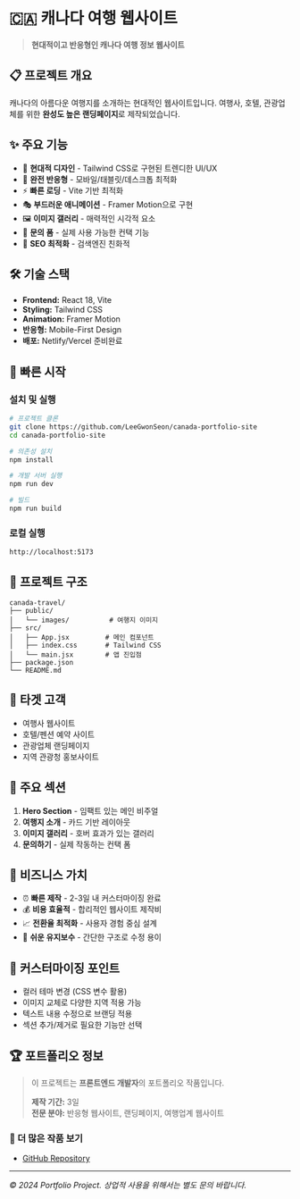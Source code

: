 # 🇨🇦 캐나다 여행 웹사이트

> **현대적이고 반응형인 캐나다 여행 정보 웹사이트**

## 📋 프로젝트 개요

캐나다의 아름다운 여행지를 소개하는 현대적인 웹사이트입니다. 
여행사, 호텔, 관광업체를 위한 **완성도 높은 랜딩페이지**로 제작되었습니다.

## ✨ 주요 기능

- 🎨 **현대적 디자인** - Tailwind CSS로 구현된 트렌디한 UI/UX
- 📱 **완전 반응형** - 모바일/태블릿/데스크톱 최적화
- ⚡ **빠른 로딩** - Vite 기반 최적화
- 🎭 **부드러운 애니메이션** - Framer Motion으로 구현
- 🖼️ **이미지 갤러리** - 매력적인 시각적 요소
- 📝 **문의 폼** - 실제 사용 가능한 컨택 기능
- 🎯 **SEO 최적화** - 검색엔진 친화적

## 🛠️ 기술 스택

- **Frontend:** React 18, Vite
- **Styling:** Tailwind CSS
- **Animation:** Framer Motion
- **반응형:** Mobile-First Design
- **배포:** Netlify/Vercel 준비완료

## 🚀 빠른 시작

### 설치 및 실행
```bash
# 프로젝트 클론
git clone https://github.com/LeeGwonSeon/canada-portfolio-site
cd canada-portfolio-site

# 의존성 설치
npm install

# 개발 서버 실행
npm run dev

# 빌드
npm run build
```

### 로컬 실행
```
http://localhost:5173
```

## 📁 프로젝트 구조

```
canada-travel/
├── public/
│   └── images/          # 여행지 이미지
├── src/
│   ├── App.jsx         # 메인 컴포넌트
│   ├── index.css       # Tailwind CSS
│   └── main.jsx        # 앱 진입점
├── package.json
└── README.md
```

## 🎯 타겟 고객

- 여행사 웹사이트
- 호텔/펜션 예약 사이트  
- 관광업체 랜딩페이지
- 지역 관광청 홍보사이트

## 📸 주요 섹션

1. **Hero Section** - 임팩트 있는 메인 비주얼
2. **여행지 소개** - 카드 기반 레이아웃
3. **이미지 갤러리** - 호버 효과가 있는 갤러리
4. **문의하기** - 실제 작동하는 컨택 폼

## 💼 비즈니스 가치

- ⏰ **빠른 제작** - 2-3일 내 커스터마이징 완료
- 💰 **비용 효율적** - 합리적인 웹사이트 제작비
- 📈 **전환율 최적화** - 사용자 경험 중심 설계
- 🔧 **쉬운 유지보수** - 간단한 구조로 수정 용이

## 🎨 커스터마이징 포인트

- 컬러 테마 변경 (CSS 변수 활용)
- 이미지 교체로 다양한 지역 적용 가능
- 텍스트 내용 수정으로 브랜딩 적용
- 섹션 추가/제거로 필요한 기능만 선택

## 🏆 포트폴리오 정보

> 이 프로젝트는 **프론트엔드 개발자**의 포트폴리오 작품입니다.
> 
> **제작 기간:** 3일  
> **전문 분야:** 반응형 웹사이트, 랜딩페이지, 여행업계 웹사이트

### 🔗 더 많은 작품 보기
- [GitHub Repository](https://leegwonseon.github.io/canada-portfolio-site/)

---

*© 2024 Portfolio Project. 상업적 사용을 위해서는 별도 문의 바랍니다.*
